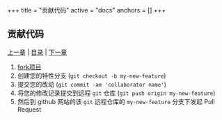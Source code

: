 +++
title = "贡献代码"
active = "docs"
anchors = []
+++

贡献代码
---

[上一章](/docs/limits.md)  |  [目录](/docs/index.md)  |  [下一章](/docs/license.md)

1. [fork项目](https://github.com/h2object/h2o/fork)
2. 创建您的特性分支 (`git checkout -b my-new-feature`)
3. 提交您的改动 (`git commit -am 'collaborator name'`)
4. 将您的修改记录提交到远程 `git` 仓库 (`git push origin my-new-feature`)
5. 然后到 github 网站的该 `git` 远程仓库的 `my-new-feature` 分支下发起 Pull Request



